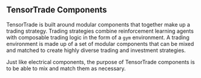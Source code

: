 ## TensorTrade Components

TensorTrade is built around modular components that together make up a trading strategy. Trading strategies combine reinforcement learning agents with composable trading logic in the form of a `gym` environment. A trading environment is made up of a set of modular components that can be mixed and matched to create highly diverse trading and investment strategies.

Just like electrical components, the purpose of TensorTrade components is to be able to mix and match them as necessary.

